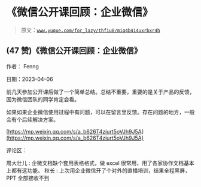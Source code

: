 # 《微信公开课回顾：企业微信》

> 原文：[`www.yuque.com/for_lazy/thfiu8/miq4b414uxrbxr4h`](https://www.yuque.com/for_lazy/thfiu8/miq4b414uxrbxr4h)



## (47 赞)《微信公开课回顾：企业微信》 

作者： Fenng 

日期：2023-04-06 

前几天参加公开课后做了一个简单总结。总结不重要，重要的是关于产品的反馈，因为微信团队的同学肯定会看。 

如果如果企业微信使用过程中有问题，可以在留言里反馈。存在问题的地方，一般会有个后续解决方案。 

[https://mp.weixin.qq.com/s/a_b626T4ziurt5oVJh9J5A](https://mp.weixin.qq.com/s/a_b626T4ziurt5oVJh9J5A) 

评论区： 

周大壮儿 : 企微文档缺个套用表格格式，做 excel 很常用，用了各家协作文档基本上都有这功能。 秋长 : 上次用企业微信开了个对外的直播培训，结果全程黑屏，PPT 全部接收不到